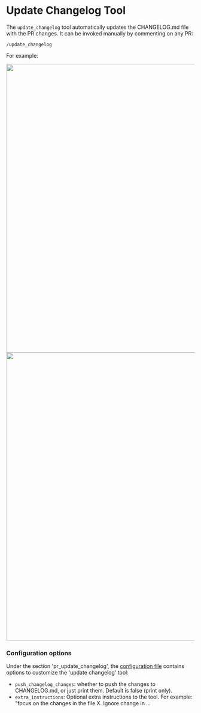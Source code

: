# Update Changelog Tool

The `update_changelog` tool automatically updates the CHANGELOG.md file with the PR changes.
It can be invoked manually by commenting on any PR:
```
/update_changelog
```
For example:

<kbd><img src=https://khulnasoft.com/images/mergemate/update_changelog_comment.png width="768"></kbd>
<kbd><img src=https://khulnasoft.com/images/mergemate/update_changelog.png width="768"></kbd>


### Configuration options

Under the section 'pr_update_changelog', the [configuration file](./../mergemate/settings/configuration.toml#L50) contains options to customize the 'update changelog' tool:

- `push_changelog_changes`: whether to push the changes to CHANGELOG.md, or just print them. Default is false (print only).
- `extra_instructions`: Optional extra instructions to the tool. For example: "focus on the changes in the file X. Ignore change in ...